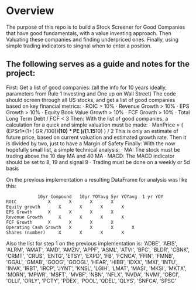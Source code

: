 # Overview
The purpose of this repo is to build a Stock Screener for Good Companies that have good fundamentals, with a value investing approach. Then Valuating these companies and finding underpriced ones. Finally, using simple trading indicators to singnal when to enter a position. 

## The following serves as a guide and notes for the project:
First: Get a list of good companies: (all the info for 10 years ideally, parameters from Rule 1 Investing and One up on Wall Street)
The code should screen through all US stocks, and get a list of good companies based on key financial metrics:
· ROIC > 10%
· Revenue Growth > 10%
· EPS Growth > 10%
· Equity Book Value Growth > 10%
· FCF Growth > 10%
· Total Long Term Debt / FCF < 3
Then: With the list of good companies, a calculation for a quick and simple valuation must be made:
· ManPrice = (  (EPSr1*(1+(  GR  /100))**(10) *  PE      )/(1.15**10) ) / 2
This is only an estimate of future price, based on current valuation and estimated growth rate. Then it is divided by two, just to have a Margin of Safety
Finally: With the now hopefully small list, a simple technical analysis:
· MA: The stock must be trading above the 10 day MA and 40 MA
· MACD: The MACD indicator should be set to 8, 19 and signal 9
· Trading must be done on a weekly or 5d basis

On the previous implementation a resulting DataFrame for analysis was like this:
```
			10yr Compound	10yr YOYavg	5yr YOYavg	1 yr YOY
ROIC 			X		X		X		X
Equity growth		X		X		X		X
EPS Growth 		X		X		X		X
Revenue Growth		X		X		X		X
FCF Growth		X		X		X		X
Operating Cash Growth	X		X		X		X
Shares (number)		X		X		X		X
```

Also the list for step 1 on the previous implementation is:
'ADBE',
 'AEIS',
 'ALRM',
 'AMAT',
 'AMD',
 'AMZN',
 'APPF',
 'ASML',
 'ATVI',
 'BFC',
 'BLDR',
 'CBNK',
 'CRMT',
 'CRUS',
 'ENTG',
 'ETSY',
 'EXPD',
 'FB',
 'FCNCA',
 'FFIN',
 'FMNB',
 'GGAL',
 'GMAB',
 'GOOG',
 'GOOGL',
 'HEAR',
 'HIBB',
 'IDXX',
 'IMXI',
 'INTU',
 'INVA',
 'IRBT',
 'IRCP',
 'JYNT',
 'KNSL',
 'LGIH',
 'LMAT',
 'MASI',
 'MKSI',
 'MKTX',
 'MORN',
 'MPWR',
 'MSFT',
 'MVBF',
 'NBN',
 'NFLX',
 'NVDA',
 'NVMI',
 'OBCI',
 'OLLI',
 'ORLY',
 'PCTY',
 'PDEX',
 'POOL',
 'QDEL',
 'QLYS',
 'SNFCA',
 'SPSC'

